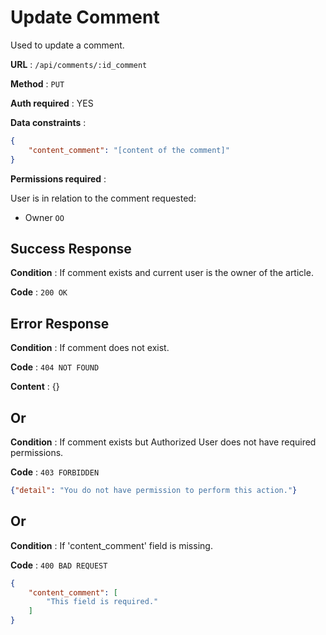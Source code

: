 # Update Comment

Used to update a comment.

**URL** : `/api/comments/:id_comment`

**Method** : `PUT`

**Auth required** : YES

**Data constraints** : 

```json
{
    "content_comment": "[content of the comment]"
}
```

**Permissions required** :

User is in relation to the comment requested:

* Owner `OO`

## Success Response

**Condition** : If comment exists and current user is the owner of the article.

**Code** : `200 OK`

## Error Response

**Condition** : If comment does not exist.

**Code** : `404 NOT FOUND`

**Content** : {}

## Or

**Condition** : If comment exists but Authorized User does not have required permissions.

**Code** : `403 FORBIDDEN`

```json
{"detail": "You do not have permission to perform this action."}
```

## Or

**Condition** : If 'content_comment' field is missing.

**Code** : `400 BAD REQUEST`

```json
{
    "content_comment": [
        "This field is required."
    ]
}
```
